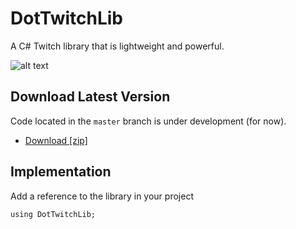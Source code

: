 # DotTwitchLib
 A C# Twitch library that is lightweight and powerful.

![alt text](https://i.postimg.cc/Vvm0WJPt/Dot-Twitch-Lib.png)
 
 ## Download Latest Version

Code located in the `master` branch is under development (for now).

- [Download [zip]](https://github.com/RickyDivjakovski/DotTwitchLib/archive/main.zip)

 ## Implementation

Add a reference to the library in your project

    using DotTwitchLib;
